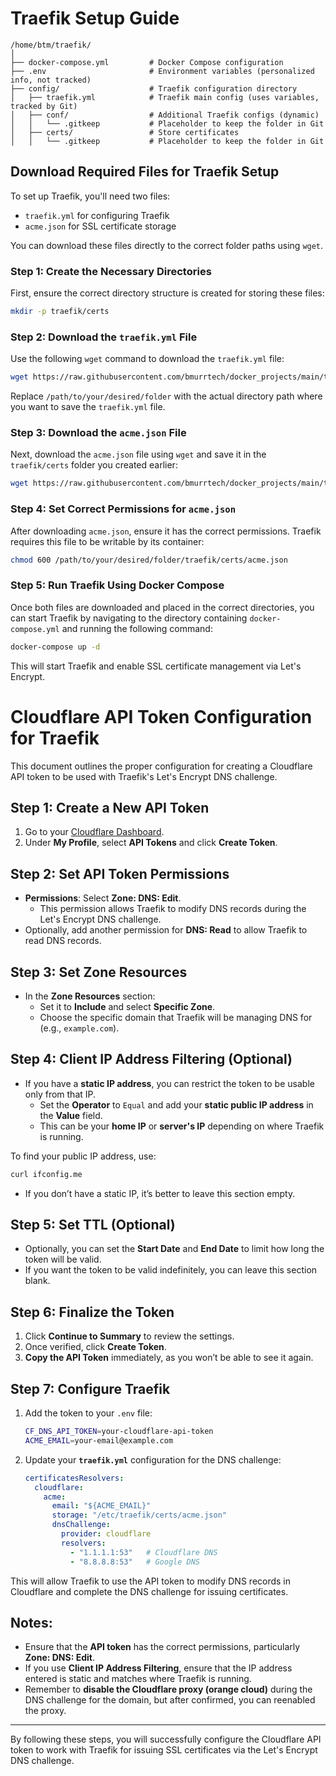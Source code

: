 

# Traefik Setup Guide

```
/home/btm/traefik/
│
├── docker-compose.yml         # Docker Compose configuration
├── .env                       # Environment variables (personalized info, not tracked)
├── config/                    # Traefik configuration directory
│   ├── traefik.yml            # Traefik main config (uses variables, tracked by Git)
│   ├── conf/                  # Additional Traefik configs (dynamic)
│   │   └── .gitkeep           # Placeholder to keep the folder in Git
│   ├── certs/                 # Store certificates
│   │   └── .gitkeep           # Placeholder to keep the folder in Git
```

## Download Required Files for Traefik Setup

To set up Traefik, you'll need two files:

- `traefik.yml` for configuring Traefik
- `acme.json` for SSL certificate storage

You can download these files directly to the correct folder paths using `wget`.

### Step 1: Create the Necessary Directories

First, ensure the correct directory structure is created for storing these files:

```bash
mkdir -p traefik/certs
```

### Step 2: Download the `traefik.yml` File

Use the following `wget` command to download the `traefik.yml` file:

```bash
wget https://raw.githubusercontent.com/bmurrtech/docker_projects/main/traefik/config/traefik.yml -P /path/to/your/desired/folder
```

Replace `/path/to/your/desired/folder` with the actual directory path where you want to save the `traefik.yml` file.

### Step 3: Download the `acme.json` File

Next, download the `acme.json` file using `wget` and save it in the `traefik/certs` folder you created earlier:

```bash
wget https://raw.githubusercontent.com/bmurrtech/docker_projects/main/traefik/certs/acme.json -P /path/to/your/desired/folder/traefik/certs
```

### Step 4: Set Correct Permissions for `acme.json`

After downloading `acme.json`, ensure it has the correct permissions. Traefik requires this file to be writable by its container:

```bash
chmod 600 /path/to/your/desired/folder/traefik/certs/acme.json
```

### Step 5: Run Traefik Using Docker Compose

Once both files are downloaded and placed in the correct directories, you can start Traefik by navigating to the directory containing `docker-compose.yml` and running the following command:

```bash
docker-compose up -d
```

This will start Traefik and enable SSL certificate management via Let's Encrypt.


# Cloudflare API Token Configuration for Traefik

This document outlines the proper configuration for creating a Cloudflare API token to be used with Traefik's Let's Encrypt DNS challenge.

## Step 1: Create a New API Token

1. Go to your [Cloudflare Dashboard](https://dash.cloudflare.com/).
2. Under **My Profile**, select **API Tokens** and click **Create Token**.

## Step 2: Set API Token Permissions

- **Permissions**: Select **Zone: DNS: Edit**.
  - This permission allows Traefik to modify DNS records during the Let's Encrypt DNS challenge.
- Optionally, add another permission for **DNS: Read** to allow Traefik to read DNS records.

## Step 3: Set Zone Resources

- In the **Zone Resources** section:
  - Set it to **Include** and select **Specific Zone**.
  - Choose the specific domain that Traefik will be managing DNS for (e.g., `example.com`).

## Step 4: Client IP Address Filtering (Optional)

- If you have a **static IP address**, you can restrict the token to be usable only from that IP.
  - Set the **Operator** to `Equal` and add your **static public IP address** in the **Value** field.
  - This can be your **home IP** or **server's IP** depending on where Traefik is running.

To find your public IP address, use:
```bash
curl ifconfig.me
```

- If you don’t have a static IP, it’s better to leave this section empty.

## Step 5: Set TTL (Optional)

- Optionally, you can set the **Start Date** and **End Date** to limit how long the token will be valid.
- If you want the token to be valid indefinitely, you can leave this section blank.

## Step 6: Finalize the Token

1. Click **Continue to Summary** to review the settings.
2. Once verified, click **Create Token**.
3. **Copy the API Token** immediately, as you won’t be able to see it again.

## Step 7: Configure Traefik

1. Add the token to your `.env` file:

    ```bash
    CF_DNS_API_TOKEN=your-cloudflare-api-token
    ACME_EMAIL=your-email@example.com
    ```

2. Update your **`traefik.yml`** configuration for the DNS challenge:

    ```yaml
    certificatesResolvers:
      cloudflare:
        acme:
          email: "${ACME_EMAIL}"
          storage: "/etc/traefik/certs/acme.json"
          dnsChallenge:
            provider: cloudflare
            resolvers:
              - "1.1.1.1:53"   # Cloudflare DNS
              - "8.8.8.8:53"   # Google DNS
    ```

This will allow Traefik to use the API token to modify DNS records in Cloudflare and complete the DNS challenge for issuing certificates.

## Notes:

- Ensure that the **API token** has the correct permissions, particularly **Zone: DNS: Edit**.
- If you use **Client IP Address Filtering**, ensure that the IP address entered is static and matches where Traefik is running.
- Remember to **disable the Cloudflare proxy (orange cloud)** during the DNS challenge for the domain, but after confirmed, you can reenabled the proxy.

---

By following these steps, you will successfully configure the Cloudflare API token to work with Traefik for issuing SSL certificates via the Let's Encrypt DNS challenge.
